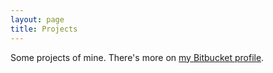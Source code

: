```yaml
--- 
layout: page
title: Projects
---
```


Some projects of mine.  There's more on
[my Bitbucket profile](http://code.s.zeid.me/).

